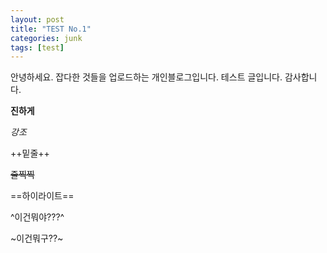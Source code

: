 ```yaml
---
layout: post
title: "TEST No.1"
categories: junk
tags: [test]
---
```


안녕하세요. 잡다한 것들을 업로드하는 개인블로그입니다. 테스트 글입니다. 감사합니다.

**진하게**

*강조*

++밑줄++

~~줄찍찍~~

==하이라이트==

^이건뭐야???^

~이건뭐구??~
